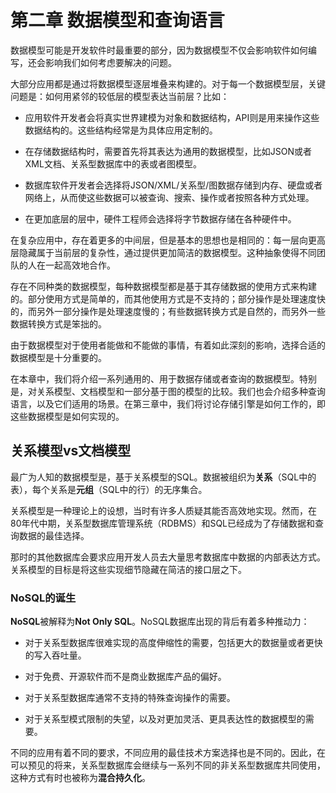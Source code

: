 # 第二章 数据模型和查询语言

数据模型可能是开发软件时最重要的部分，因为数据模型不仅会影响软件如何编写，还会影响我们如何考虑要解决的问题。

大部分应用都是通过将数据模型逐层堆叠来构建的。对于每一个数据模型层，关键问题是：如何用紧邻的较低层的模型表达当前层？比如：

- 应用软件开发者会将真实世界建模为对象和数据结构，API则是用来操作这些数据结构的。这些结构经常是为具体应用定制的。

- 在存储数据结构时，需要首先将其表达为通用的数据模型，比如JSON或者XML文档、关系型数据库中的表或者图模型。

- 数据库软件开发者会选择将JSON/XML/关系型/图数据存储到内存、硬盘或者网络上，从而使这些数据可以被查询、搜索、操作或者按照各种方式处理。

- 在更加底层的层中，硬件工程师会选择将字节数据存储在各种硬件中。

在复杂应用中，存在着更多的中间层，但是基本的思想也是相同的：每一层向更高层隐藏属于当前层的复杂性，通过提供更加简洁的数据模型。这种抽象使得不同团队的人在一起高效地合作。

存在不同种类的数据模型，每种数据模型都是基于其存储数据的使用方式来构建的。部分使用方式是简单的，而其他使用方式是不支持的；部分操作是处理速度快的，而另外一部分操作是处理速度慢的；有些数据转换方式是自然的，而另外一些数据转换方式是笨拙的。

由于数据模型对于使用者能做和不能做的事情，有着如此深刻的影响，选择合适的数据模型是十分重要的。

在本章中，我们将介绍一系列通用的、用于数据存储或者查询的数据模型。特别是，对关系模型、文档模型和一部分基于图的模型的比较。我们也会介绍多种查询语言，以及它们适用的场景。在第三章中，我们将讨论存储引擎是如何工作的，即这些数据模型是如何实现的。

## 关系模型vs文档模型

最广为人知的数据模型是，基于关系模型的SQL。数据被组织为**关系**（SQL中的表），每个关系是**元组**（SQL中的行）的无序集合。

关系模型是一种理论上的设想，当时有许多人质疑其能否高效地实现。然而，在80年代中期，关系型数据库管理系统（RDBMS）和SQL已经成为了存储数据和查询数据的最佳选择。

那时的其他数据库会要求应用开发人员去大量思考数据库中数据的内部表达方式。关系模型的目标是将这些实现细节隐藏在简洁的接口层之下。

### NoSQL的诞生

**NoSQL**被解释为**Not Only SQL**。NoSQL数据库出现的背后有着多种推动力：

- 对于关系型数据库很难实现的高度伸缩性的需要，包括更大的数据量或者更快的写入吞吐量。

- 对于免费、开源软件而不是商业数据库产品的偏好。

- 对于关系型数据库通常不支持的特殊查询操作的需要。

- 对于关系型模式限制的失望，以及对更加灵活、更具表达性的数据模型的需要。

不同的应用有着不同的要求，不同应用的最佳技术方案选择也是不同的。因此，在可以预见的将来，关系型数据库会继续与一系列不同的非关系型数据库共同使用，这种方式有时也被称为**混合持久化**。
